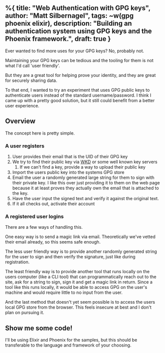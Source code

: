 %{
  title: "Web Authentication with GPG keys",
  author: "Matt Silbernagel",
  tags: ~w(gpg phoenix elixir),
  description: "Building an authentication system using GPG keys and the Phoenix framework.",
  draft: true
}
---

Ever wanted to find more uses for your GPG keys? No, probably not.

Maintaining your GPG keys can be tedious and the tooling for them is not what I'd call 'user friendly'.

But they are a great tool for helping prove your identity, and they are great for securely sharing data.

To that end, I wanted to try an experiment that uses GPG public keys to authenticate users instead of the standard username/password. I think I came up with a pretty good solution, but it still could benefit from a better user experience.

## Overview

The concept here is pretty simple.

### A user registers 
1. User provides their email that is the UID of their GPG key
2. We try to find their public key via [WKD](https://wiki.gnupg.org/WKD) or some well known key servers
    1. If we can't find a key, provide a way to upload their public key
3. Import the users public key into the systems GPG store
4. Email the user a randomly generated large string for them to sign with their private key. I like this over just providing it to them on the web page because it at least proves they actually own the email that is attached to the key.
5. Have the user input the signed text and verify it against the original text.
6. If it all checks out, activate their account

### A registered user logins

There are a few ways of handling this.

One easy way is to send a magic link via email. Theoretically we've vetted their email already, so this seems safe enough.

The less user friendly way is to provide another randomly generated string for the user to sign and then verify the signature, just like during registration.

The least friendly way is to provide another tool that runs locally on the users computer (like a CLI tool) that can programmatically reach out to the site, ask for a string to sign, sign it and get a magic link in return. Since a tool like this runs locally, it would be able to access GPG on the user's machine and would require little to no input from the user.

And the last method that doesn't yet seem possible is to access the users local GPG store from the browser. This feels insecure at best and I don't plan on pursuing it.

## Show me some code!

I'll be using Elixir and Phoenix for the samples, but this should be transferable to the language and framework of your choosing.


